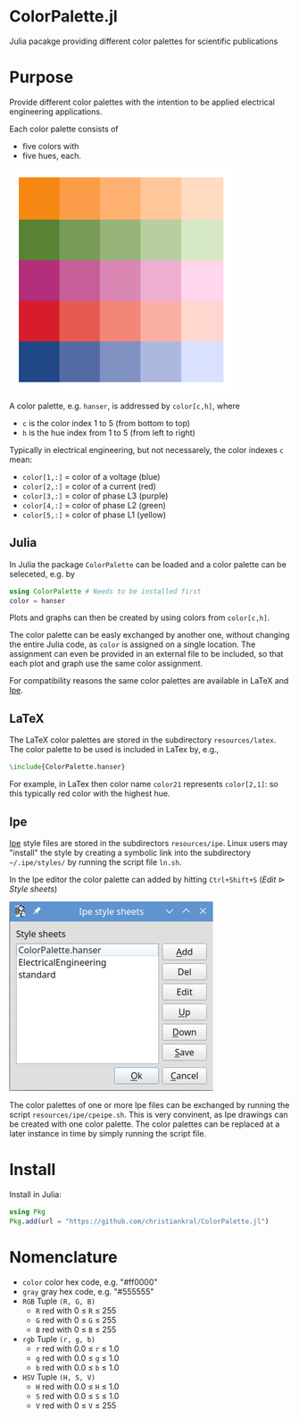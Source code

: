 # ColorPalette.jl

Julia pacakge providing different color palettes for scientific publications

# Purpose

Provide different color palettes with the intention to be applied
electrical engineering applications.

Each color palette consists of

- five colors with
- five hues, each.

<img src="https://github.com/christiankral/ColorPalette.jl/blob/main/resources/png/ColorPalette.hanser_color.png?raw=true" width="400"/>

A color palette, e.g. `hanser`, is addressed by `color[c,h]`, where
- `c` is the color index 1 to 5 (from bottom to top)
- `h` is the hue index from 1 to 5 (from left to right)

Typically in electrical engineering, but not necessarely, the color indexes `c` mean:

- `color[1,:]` = color of a voltage (blue)
- `color[2,:]` = color of a current (red)
- `color[3,:]` = color of phase L3 (purple)
- `color[4,:]` = color of phase L2 (green)
- `color[5,:]` = color of phase L1 (yellow)

## Julia

In Julia the package `ColorPalette` can be loaded and a color palette can be seleceted, e.g. by

```julia
using ColorPalette # Needs to be installed first
color = hanser
```

Plots and graphs can then be created by using colors from `color[c,h]`.

The color palette can be easly exchanged by another one, without changing the entire Julia code, as `color` is assigned on a single location. The assignment can even be provided in an external file to be included, so that each plot and graph use the same color assignment.

For compatibility reasons the same color palettes are available in LaTeX and [Ipe](https://ipe.otfried.org/).

## LaTeX

The LaTeX color palettes are stored in the subdirectory `resources/latex`. The color palette to be used is included in LaTex by, e.g.,

```latex
\include{ColorPalette.hanser}
```

For example, in LaTex then color name `color21` represents `color[2,1]`: so this typically red color with the highest hue.

## Ipe

[Ipe](https://ipe.otfried.org/) style files are stored in the subdirectors `resources/ipe`. Linux users may "install" the style by creating a symbolic link into the subdirectory `~/.ipe/styles/` by running the script file `ln.sh`.

In the Ipe editor the color palette can added by hitting `Ctrl+Shift+S` (*Edit* $\triangleright$ *Style sheets*)

![Ipe_ _style_sheets.png](https://github.com/christiankral/ColorPalette.jl/blob/main/resources/doc/Ipe_style_sheets.png?raw=true)

The color palettes of one or more Ipe files can be exchanged by running the script `resources/ipe/cpeipe.sh`. This is very convinent, as Ipe drawings can be created with one color palette. The color palettes can be replaced at a later instance in time by simply running the script file.

# Install

Install in Julia:

```julia
using Pkg
Pkg.add(url = "https://github.com/christiankral/ColorPalette.jl")
```

# Nomenclature

- `color` color hex code, e.g. "#ff0000"
- `gray` gray hex code, e.g. "#555555"
- `RGB` Tuple `(R, G, B)`
    - `R` red with 0 ≤ `R` ≤ 255
    - `G` red with 0 ≤ `G` ≤ 255
    - `B` red with 0 ≤ `B` ≤ 255
- `rgb` Tuple `(r, g, b)`
    - `r` red with 0.0 ≤ `r` ≤ 1.0
    - `g` red with 0.0 ≤ `g` ≤ 1.0
    - `b` red with 0.0 ≤ `b` ≤ 1.0
- `HSV` Tuple `(H, S, V)`
    - `H` red with 0.0 ≤ `H` ≤ 1.0
    - `S` red with 0.0 ≤ `S` ≤ 1.0
    - `V` red with 0 ≤ `V` ≤ 255
